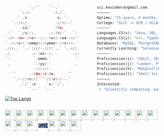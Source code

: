 ```python

           `.-``    ``-.`                 sci.kevinmora@gmail.com         
       `:.+-          -+.:`               ——————
     -` .s-            -s. `-             Uptime: "21 years, 4 months, 6 days"
   `.-/+:/-            -/:+/-.`           College: "SLCC –> UCR / UCLA"
       .s1/`          `/9o.               ——————
 -`   `-/s/-:.      .:-/s/-`   `-         Languages.CS(x): "Java, SQL, C, Python, R, JavaScript, PHP"
`-/+--8o+-/+o+--::--+o+/-+o4--+/-`        Languages.CS(y): "C++, TypeScript, MATLAB, Assembly, Rust"
` .+:+s+:-:ommy+::+ymmo:-:+s+:+. `        Databases: "MySQL, PostgreSQL, MariaDB, MongoDB"
.:/+..  `..`:///--///:`..` `..+/:.        Currently Learning: "Selenium, Tomcat, Spring, Hibernate, J2EE"
./.         .:-:oo:-:.         ./.        ——————
`-           `.ommo.`           -`        Proficiencies(i): "JUnit, JExcel, Log4j, Tableau, ggplot2, Seaborn"
 .           `-/yy/-`           .         Proficiencies(j): "Looker, Plotly, D3.js, p5.js, Pygal, Power Bi"
             -::::::-                     Proficiencies(k): "Matplotlib, NumPy, pandas, Manim, TensorFlow"
   ``      .-6ds::s-9o.      ``           Proficiencies(l): "Shell Scripting, HTML, CSS, TeX, JSON, YAML"
    `.--/:+o://````//:o+:/--.`            ——————
       .`/``:o`    `o:``/`.               Interested:
           `---`  `---`                    + "Scientific computing, parallel computing, data compression"       
```

[![Top Langs](https://github-readme-stats.vercel.app/api/top-langs/?username=morkev&layout=compact&show_icons=true&theme=ayu-mirage&hide_border=true&langs_count=8)](https://github.com/morkev/github-readme-stats)

<h2> </h2>
<a href= https://www.youtube.com/watch?v=dQw4w9WgXcQ > <img width ='32px' height='32px' src ='https://raw.githubusercontent.com/rahulbanerjee26/githubAboutMeGenerator/main/icons/java.svg'> </a>
<a href= https://www.youtube.com/watch?v=dQw4w9WgXcQ > <img width ='32px' height='32px' src ='https://raw.githubusercontent.com/rahulbanerjee26/githubAboutMeGenerator/main/icons/cpp.svg'> </a>
<a href= https://www.youtube.com/watch?v=dQw4w9WgXcQ > <img width ='32px' height='32px' src ='https://upload.wikimedia.org/wikipedia/commons/thumb/1/1b/R_logo.svg/2560px-R_logo.svg.png'> </a>
<a href= https://www.youtube.com/watch?v=dQw4w9WgXcQ > <img width ='32px' height='32px' src ='https://raw.githubusercontent.com/rahulbanerjee26/githubAboutMeGenerator/main/icons/c.svg'> </a>
<a href= https://www.youtube.com/watch?v=dQw4w9WgXcQ > <img width ='32px' height='32px' src ='https://raw.githubusercontent.com/rahulbanerjee26/githubAboutMeGenerator/main/icons/python.svg'> </a>
<a href= https://www.youtube.com/watch?v=dQw4w9WgXcQ > <img width ='32px' height='32px' src ='https://doc.rust-lang.org/book/img/ferris/not_desired_behavior.svg'> </a>
<a href= https://www.youtube.com/watch?v=dQw4w9WgXcQ > <img width ='32px' height='32px' src ='https://raw.githubusercontent.com/rahulbanerjee26/githubAboutMeGenerator/main/icons/javascript.svg'> </a>
<a href= https://www.youtube.com/watch?v=dQw4w9WgXcQ > <img width ='32px' height='32px' src ='https://raw.githubusercontent.com/rahulbanerjee26/githubAboutMeGenerator/main/icons/css.svg'> </a>
<a href= https://www.youtube.com/watch?v=dQw4w9WgXcQ > <img width ='32px' height='32px' src ='https://raw.githubusercontent.com/rahulbanerjee26/githubAboutMeGenerator/main/icons/html.svg'> </a>
<a href= https://www.youtube.com/watch?v=dQw4w9WgXcQ > <img width ='32px' height='32px' src ='https://raw.githubusercontent.com/rahulbanerjee26/githubAboutMeGenerator/main/icons/blender.svg'> </a>
<a href= https://www.youtube.com/watch?v=dQw4w9WgXcQ > <img width ='32px' height='32px' src ='https://raw.githubusercontent.com/rahulbanerjee26/githubAboutMeGenerator/main/icons/mysql.svg'> </a>
<a href= https://www.youtube.com/watch?v=dQw4w9WgXcQ > <img width ='32px' height='32px' src ='https://raw.githubusercontent.com/rahulbanerjee26/githubAboutMeGenerator/main/icons/postgresql.svg'> </a>
<a href= https://www.youtube.com/watch?v=dQw4w9WgXcQ > <img width ='32px' height='32px' src ='https://raw.githubusercontent.com/rahulbanerjee26/githubAboutMeGenerator/main/icons/mariadb.svg'> </a>
<a href= https://www.youtube.com/watch?v=dQw4w9WgXcQ > <img width ='32px' height='32px' src ='https://raw.githubusercontent.com/rahulbanerjee26/githubAboutMeGenerator/main/icons/mongodb.svg'> </a>
<a href= https://www.youtube.com/watch?v=dQw4w9WgXcQ > <img width ='32px' height='32px' src ='https://raw.githubusercontent.com/rahulbanerjee26/githubAboutMeGenerator/main/icons/selenium.svg'> </a>
<a href= https://www.youtube.com/watch?v=dQw4w9WgXcQ > <img width ='32px' height='32px' src ='https://raw.githubusercontent.com/rahulbanerjee26/githubAboutMeGenerator/main/icons/spring.svg'> </a>
<a href= https://www.youtube.com/watch?v=dQw4w9WgXcQ > <img width ='32px' height='32px' src ='https://raw.githubusercontent.com/rahulbanerjee26/githubAboutMeGenerator/main/icons/d3js.svg'> </a>
<a href= https://www.youtube.com/watch?v=dQw4w9WgXcQ > <img width ='32px' height='32px' src ='https://raw.githubusercontent.com/devicons/devicon/master/icons/php/php-original.svg'> </a>
<a href= https://www.youtube.com/watch?v=dQw4w9WgXcQ > <img width ='32px' height='32px' src ='https://upload.wikimedia.org/wikipedia/commons/2/21/Matlab_Logo.png'> </a>
<a href= https://www.youtube.com/watch?v=dQw4w9WgXcQ > <img width ='32px' height='32px' src ='https://seaborn.pydata.org/_images/logo-mark-lightbg.svg'> </a>
<a href= https://www.youtube.com/watch?v=dQw4w9WgXcQ > <img width ='32px' height='32px' src ='https://raw.githubusercontent.com/rahulbanerjee26/githubAboutMeGenerator/main/icons/tensorflow.svg'> </a>


<!-- 
///////////////////////////////////////////////////////////////////////////////////////
Best programming language themes from Vercel's API:
radical, dark, ayu-mirage, nord,blue-green, vue-dark, prussian, gruvbox, 
gruvbox_light, onedark, darcula, gotham, calm, material-palenight, slateorange

Documentation
https://github.com/anuraghazra/github-readme-stats/blob/master/themes/README.md
///////////////////////////////////////////////////////////////////////////////////////
Buy me a coffee (banner) – bruh, I don't need money for a coffee lol.
<a href="https://www.buymeacoffee.com/morkev" target="_blank"><img src="https://cdn.buymeacoffee.com/buttons/default-orange.png" alt="Buy Me A Coffee" height="41" width="174"></a> 

COOKING SOME YUCKY CODE!!! 
Uhm, very hacky of you to be here!!!
Lots of views but no stars :(
///////////////////////////////////////////////////////////////////////////////////////
-->
